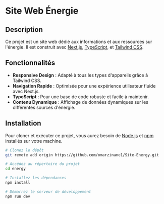 # Site Web Énergie

## Description
Ce projet est un site web dédié aux informations et aux ressources sur l'énergie. Il est construit avec [Next.js](https://nextjs.org/), [TypeScript](https://www.typescriptlang.org/), et [Tailwind CSS](https://tailwindcss.com/).

## Fonctionnalités
- **Responsive Design** : Adapté à tous les types d'appareils grâce à Tailwind CSS.
- **Navigation Rapide** : Optimisée pour une expérience utilisateur fluide avec Next.js.
- **TypeScript** : Pour une base de code robuste et facile à maintenir.
- **Contenu Dynamique** : Affichage de données dynamiques sur les différentes sources d'énergie.

## Installation

Pour cloner et exécuter ce projet, vous aurez besoin de [Node.js](https://nodejs.org/) et [npm](https://www.npmjs.com/get-npm) installés sur votre machine.

```bash
# Clonez le dépôt
git remote add origin https://github.com/omarzinane1/Site-Energy.git

# Accédez au répertoire du projet
cd energy

# Installez les dépendances
npm install

# Démarrez le serveur de développement
npm run dev
